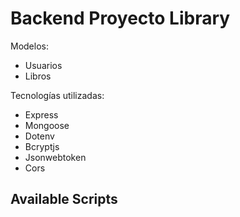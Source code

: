 # Backend Proyecto Library
Modelos:
- Usuarios
- Libros


Tecnologías utilizadas:
- Express
- Mongoose
- Dotenv
- Bcryptjs
- Jsonwebtoken
- Cors

## Available Scripts